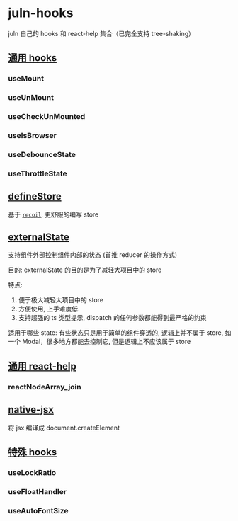 # juln-hooks

juln 自己的 hooks 和 react-help 集合（已完全支持 tree-shaking）

## [通用 hooks](/docs/common-hooks.md)

### useMount

### useUnMount

### useCheckUnMounted

### useIsBrowser

### useDebounceState

### useThrottleState

## [defineStore](/docs/define-store.md)

基于 [`recoil`](https://recoiljs.org/), 更舒服的编写 store

## [externalState](/docs/external-state.md)

支持组件外部控制组件内部的状态 (首推 reducer 的操作方式)

目的: externalState 的目的是为了减轻大项目中的 store

特点:

1. 便于极大减轻大项目中的 store
2. 方便使用, 上手难度低
3. 支持超强的 ts 类型提示, dispatch 的任何参数都能得到最严格的约束

适用于哪些 state: 有些状态只是用于简单的组件穿透的, 逻辑上并不属于 store, 如一个 Modal，很多地方都能去控制它, 但是逻辑上不应该属于 store

## [通用 react-help](/docs/react-help.md)

### reactNodeArray_join

## [native-jsx](/docs/native-jsx.md)

将 jsx 编译成 document.createElement

## [特殊 hooks](/docs/other-hooks.md)

### useLockRatio

### useFloatHandler

### useAutoFontSize
